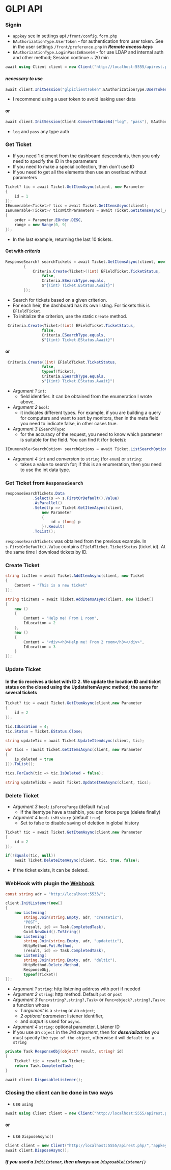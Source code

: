 # GLPI API
### Signin
- `appkey` see in settings api `/front/config.form.php`
- `EAuthorizationType.UserToken` - for authentication from user token. See in the user settings `/front/preference.php` in _**Remote access keys**_
- `EAuthorizationType.LoginPassInBase64` - for use LDAP and internal auth and other method; Session continue ~ 20 min
```csharp
await using Client client = new Client("http://localhost:5555/apirest.php/","appkey");
```
#### _necessary to use_
```csharp
await client.InitSession("glpiClientToken",EAuthorizationType.UserToken, true);
```
- I recommend using a user token to avoid leaking user data
#### or
```csharp
await client.InitSession(Client.ConvertToBase64("log", "pass"), EAuthorizationType.LoginPassInBase64, true);
```
- `log` and `pass` any type auth

### Get Ticket
- If you need 1 element from the dashboard descendants, then you only need to specify the ID in the parameters
- If you need to make a special collection, then don't use ID
- If you need to get all the elements then use an overload without parameters
```csharp
Ticket? tic = await Ticket.GetItemAsync(client, new Parameter
{
    id = 1
});
IEnumerable<Ticket>? tics = await Ticket.GetItemsAsync(client);
IEnumerable<Ticket>? ticsWithParameters = await Ticket.GetItemsAsync(_client, new Parameter
{
    order = Parameter.EOrder.DESC,
    range = new Range(0, 9)
});
```
- In the last example, returning the last 10 tickets.
#### Get with *criteria*
```csharp
ResponseSearch? searchTickets = await Ticket.GetItemsAsync(client, new[]
        {
            Criteria.Create<Ticket>((int) EFieldTicket.TicketStatus,
                false,
                Criteria.ESearchType.equals,
                $"{(int) Ticket.EStatus.Await}")            
        });
```
- Search for tickets based on a given criterion.
- For each heir, the dashboard has its own listing. For tickets this is `EFieldTicket`.
- To initialize the criterion, use the static `Create` method. 
```csharp
 Criteria.Create<Ticket>((int) EFieldTicket.TicketStatus,
                false,
                Criteria.ESearchType.equals,
                $"{(int) Ticket.EStatus.Await}")
```
#### or
```csharp
 Criteria.Create((int) EFieldTicket.TicketStatus,
                false,
                typeof(Ticket),
                Criteria.ESearchType.equals,
                $"{(int) Ticket.EStatus.Await}")
```
- _Argument 1_ `int`:
  - field identifier. It can be obtained from the enumeration I wrote above.
- _Argument 2_ `bool`:
  - it indicates different types. For example, if you are building a query for computers and want to sort by monitors, then in the meta field you need to indicate false, in other cases true.
- _Argument 3_ `ESearchType`:
  - for the accuracy of the request, you need to know which parameter is suitable for the field. You can find it (for tickets):
 ```csharp
IEnumerable<SearchOption> searchOptions = await Ticket.ListSearchOptionsAsync(client);
```
- _Argument 4_ `int` and _conversion_ to `string` (for `enum`) or `string`: 
  - takes a value to search for; if this is an enumeration, then you need to use the int data type.
### Get Ticket from `ResponseSearch`
```csharp
responseSearchTickets.Data
            .Select(s => s.FirstOrDefault().Value)
            .AsParallel()
            .Select(p => Ticket.GetItemAsync(client,
                new Parameter
                {
                    id = (long) p
                }).Result)
            .ToList();
```
`responseSearchTickets` was obtained from the previous example.
In `s.FirstOrDefault().Value` contains `EFieldTicket.TicketStatus` (ticket id). At the same time I download tickets by ID.
### Create Ticket
```csharp
string ticItem = await Ticket.AddItemAsync(client, new Ticket
{
    Content = "This is a new ticket"
});

string ticItems = await Ticket.AddItemsAsync(client, new Ticket[]
{
    new ()
    {
        Content = "Help me! From 1 room",
        IdLocation = 2
    },
    new ()
    {
        Content = "<div><h3>Help me! From 2 room</h3></div>",
        IdLocation = 3
    }
});
```

### Update Ticket
#### In the tic receives a ticket with ID 2. We update the location ID and ticket status on the closed using the UpdateItemAsync method; the same for several tickets
```csharp
Ticket? tic = await Ticket.GetItemAsync(client,new Parameter
{
    id = 2
});

tic.IdLocation = 4;
tic.Status = Ticket.EStatus.Close;

string updateTic = await Ticket.UpdateItemAsync(client, tic);

var tics = (await Ticket.GetItemsAsync(client, new Parameter
{
    is_deleted = true
})).ToList();

tics.ForEach(tic => tic.IsDeleted = false);

string updateTicks = await Ticket.UpdateItemAsync(client, tics);
```

### Delete Ticket
- _Argument 3_ `bool`: `isForcePurge` (default `false`) 
  - If the itemtype have a trashbin, you can force purge (delete finally)
- _Argument 4_ `bool`: `isHistory` (default `true`) 
  - Set to false to disable saving of deletion in global history
```csharp
Ticket? tic = await Ticket.GetItemAsync(client,new Parameter
{
    id = 2
});

if(!Equals(tic, null))
    await Ticket.DeleteItemAsync(client, tic, true, false);
```
- If the ticket exists, it can be deleted.

### WebHook with plugin the [Webhook](https://github.com/ericferon/glpi-webhook/wiki/Webhook)
```csharp
const string adr = "http://localhost:5533/"; 
```
```csharp
client.InitListener(new[]
{
    new Listening(
        string.Join(string.Empty, adr, "createtic"),
        "POST",
        (result, id) => Task.CompletedTask),
        Guid.NewGuid().ToString()
    new Listening(
        string.Join(string.Empty, adr, "updatetic"),
        HttpMethod.Put.Method,
        (result, id) => Task.CompletedTask),
    new Listening(
        string.Join(string.Empty, adr, "deltic"),
        HttpMethod.Delete.Method,
        ResponseObj, 
        typeof(Ticket))
});
```
- _Argument 1_ `string`: http listening address with port if needed
- _Argument 2_ `string`: http method. Default `put` or `post`
- _Argument 3_ `Func<string?,string?,Task>` or `Func<objeck?,string?,Task>`: a function whose 
  - _1 argument_ is a `string` or an `object`;
  - _2 optional parameter_: listener identifier,
  - and _output_ is used for `async`.
- _Argument 4_ `string`: optional parameter. Listener ID
- If you use an `object` in the _3rd argument_, then for **_deserialization_** you must specify the `type of the object`, otherwise it will `default to a string`
```csharp
private Task ResponseObj(object? result, string? id)
{
    Ticket? tic = result as Ticket;
    return Task.CompletedTask;
}
```
```csharp
await client.DisposableListener();
```
### Closing the client can be done in two ways
- use `using`
```csharp
await using Client client = new Client("http://localhost:5555/apirest.php/","appkey");
```
#### or
- use `DisposeAsync()`
```csharp
Client client = new Client("http://localhost:5555/apirest.php/","appkey");
await client.DisposeAsync();
```
##### _If you used a `InitListener`, then always use_ `DisposableListener()`